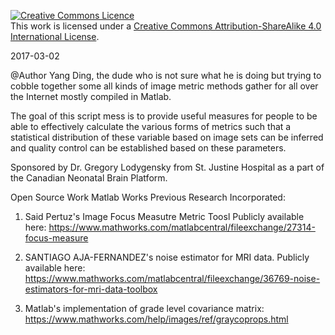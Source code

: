 [![Creative Commons Licence](https://i.creativecommons.org/l/by-sa/4.0/88x31.png)](http://creativecommons.org/licenses/by-sa/4.0/)  
This work is licensed under a [Creative Commons Attribution-ShareAlike 4.0 International License](http://creativecommons.org/licenses/by-sa/4.0/).

2017-03-02

@Author Yang Ding, the dude who is not sure what he is doing but trying to cobble together some all kinds of image metric methods gather for all over the Internet mostly compiled in Matlab. 

The goal of this script mess is to provide useful measures for people to be able to effectively calculate the various forms of metrics such that a statistical distribution of these variable based on image sets can be inferred and quality control can be established based on these parameters. 

Sponsored by Dr. Gregory Lodygensky from St. Justine Hospital as a part of the Canadian Neonatal Brain Platform. 

Open Source Work  Matlab Works Previous Research Incorporated:

1. Said Pertuz's Image  Focus Measutre Metric Toosl
Publicly available here: https://www.mathworks.com/matlabcentral/fileexchange/27314-focus-measure

2. SANTIAGO AJA-FERNANDEZ's noise estimator for MRI data. 
Publicly available here: https://www.mathworks.com/matlabcentral/fileexchange/36769-noise-estimators-for-mri-data-toolbox

3. Matlab's implementation of grade level covariance  matrix:
https://www.mathworks.com/help/images/ref/graycoprops.html